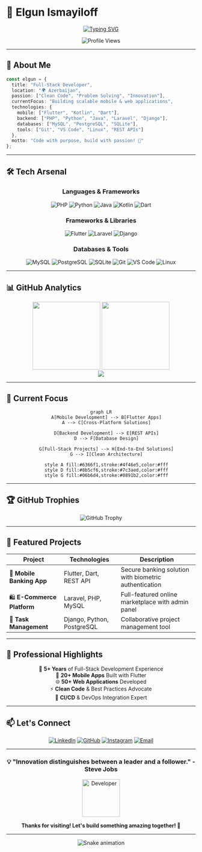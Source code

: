 # 💫 Elgun Ismayiloff

<div align="center">

[![Typing SVG](https://readme-typing-svg.demolab.com?font=Fira+Code&weight=600&size=28&duration=3000&pause=1000&color=6366F1&center=true&vCenter=true&multiline=true&width=800&height=100&lines=Full-Stack+Developer+%7C+Mobile+%26+Web+Specialist;Building+Tomorrow's+Digital+Solutions+Today)](https://git.io/typing-svg)

</div>

<div align="center">
  
  ![Profile Views](https://komarev.com/ghpvc/?username=elgunismayiloff&color=6366f1&style=for-the-badge&label=PROFILE+VIEWS)
  
</div>

---

## 🚀 About Me

```typescript
const elgun = {
  title: "Full-Stack Developer",
  location: "🌍 Azerbaijan",
  passion: ["Clean Code", "Problem Solving", "Innovation"],
  currentFocus: "Building scalable mobile & web applications",
  technologies: {
    mobile: ["Flutter", "Kotlin", "Dart"],
    backend: ["PHP", "Python", "Java", "Laravel", "Django"],
    databases: ["MySQL", "PostgreSQL", "SQLite"],
    tools: ["Git", "VS Code", "Linux", "REST APIs"]
  },
  motto: "Code with purpose, build with passion! 🎯"
};
```

---

## 🛠️ Tech Arsenal

<div align="center">

### Languages & Frameworks
![PHP](https://img.shields.io/badge/PHP-777BB4?style=for-the-badge&logo=php&logoColor=white)
![Python](https://img.shields.io/badge/Python-3776AB?style=for-the-badge&logo=python&logoColor=white)
![Java](https://img.shields.io/badge/Java-ED8B00?style=for-the-badge&logo=openjdk&logoColor=white)
![Kotlin](https://img.shields.io/badge/Kotlin-0095D5?style=for-the-badge&logo=kotlin&logoColor=white)
![Dart](https://img.shields.io/badge/Dart-0175C2?style=for-the-badge&logo=dart&logoColor=white)

### Frameworks & Libraries
![Flutter](https://img.shields.io/badge/Flutter-02569B?style=for-the-badge&logo=flutter&logoColor=white)
![Laravel](https://img.shields.io/badge/Laravel-FF2D20?style=for-the-badge&logo=laravel&logoColor=white)
![Django](https://img.shields.io/badge/Django-092E20?style=for-the-badge&logo=django&logoColor=white)

### Databases & Tools
![MySQL](https://img.shields.io/badge/MySQL-4479A1?style=for-the-badge&logo=mysql&logoColor=white)
![PostgreSQL](https://img.shields.io/badge/PostgreSQL-316192?style=for-the-badge&logo=postgresql&logoColor=white)
![SQLite](https://img.shields.io/badge/SQLite-07405E?style=for-the-badge&logo=sqlite&logoColor=white)
![Git](https://img.shields.io/badge/Git-F05032?style=for-the-badge&logo=git&logoColor=white)
![VS Code](https://img.shields.io/badge/VS_Code-007ACC?style=for-the-badge&logo=visual-studio-code&logoColor=white)
![Linux](https://img.shields.io/badge/Linux-FCC624?style=for-the-badge&logo=linux&logoColor=black)

</div>

---

## 📊 GitHub Analytics

<div align="center">
  
  <img height="180em" src="https://github-readme-stats-sigma-five.vercel.app/api?username=elgunismayiloff&show_icons=true&theme=react&include_all_commits=true&count_private=true&hide_border=true&bg_color=0D1117&title_color=58A6FF&icon_color=58A6FF&text_color=C9D1D9"/>
  
  <img height="180em" src="https://github-readme-stats-sigma-five.vercel.app/api/top-langs/?username=elgunismayiloff&layout=compact&langs_count=8&theme=react&hide_border=true&bg_color=0D1117&title_color=58A6FF&text_color=C9D1D9"/>
  
</div>

<div align="center">
  
  <img src="https://github-readme-streak-stats.herokuapp.com/?user=elgunismayiloff&theme=react&hide_border=true&background=0D1117&stroke=58A6FF&ring=58A6FF&fire=FF6B6B&currStreakLabel=58A6FF"/>
  
</div>

---

## 🎯 Current Focus

<div align="center">

```mermaid
graph LR
    A[Mobile Development] --> B[Flutter Apps]
    A --> C[Cross-Platform Solutions]
    
    D[Backend Development] --> E[REST APIs]
    D --> F[Database Design]
    
    G[Full-Stack Projects] --> H[End-to-End Solutions]
    G --> I[Clean Architecture]
    
    style A fill:#6366f1,stroke:#4f46e5,color:#fff
    style D fill:#8b5cf6,stroke:#7c3aed,color:#fff
    style G fill:#06b6d4,stroke:#0891b2,color:#fff
```

</div>

---

## 🏆 GitHub Trophies

<div align="center">
  
  ![GitHub Trophy](https://github-profile-trophy.vercel.app/?username=elgunismayiloff&theme=discord&no-frame=true&no-bg=true&margin-w=4&row=1)
  
</div>

---

## 💼 Featured Projects

<div align="center">

| Project | Technologies | Description |
|---------|-------------|-------------|
| 🚀 **Mobile Banking App** | Flutter, Dart, REST API | Secure banking solution with biometric authentication |
| 🛍️ **E-Commerce Platform** | Laravel, PHP, MySQL | Full-featured online marketplace with admin panel |
| 📱 **Task Management** | Django, Python, PostgreSQL | Collaborative project management tool |

</div>

---

## 🌟 Professional Highlights

<div align="center">

🎯 **5+ Years** of Full-Stack Development Experience  
📱 **20+ Mobile Apps** Built with Flutter  
🌐 **50+ Web Applications** Developed  
⚡ **Clean Code** & Best Practices Advocate  
🔄 **CI/CD** & DevOps Integration Expert  

</div>

---

## 📫 Let's Connect

<div align="center">

[![LinkedIn](https://img.shields.io/badge/LinkedIn-0077B5?style=for-the-badge&logo=linkedin&logoColor=white)](https://linkedin.com/in/elgunismayiloff)
[![GitHub](https://img.shields.io/badge/GitHub-100000?style=for-the-badge&logo=github&logoColor=white)](https://github.com/elgunismayiloff)
[![Instagram](https://img.shields.io/badge/Instagram-E4405F?style=for-the-badge&logo=instagram&logoColor=white)](https://instagram.com/elgunismayiloff)
[![Email](https://img.shields.io/badge/Email-D14836?style=for-the-badge&logo=gmail&logoColor=white)](mailto:ismayiloffelgun@gmail.com)

</div>

---

<div align="center">

### 💡 "Innovation distinguishes between a leader and a follower." - Steve Jobs

<img src="https://raw.githubusercontent.com/Tarikul-Islam-Anik/Animated-Fluent-Emojis/master/Emojis/People%20with%20professions/Man%20Technologist%20Light%20Skin%20Tone.png" alt="Developer" width="100" height="100" />

**Thanks for visiting! Let's build something amazing together! 🚀**

</div>

---

<div align="center">
  
  ![Snake animation](https://github.com/elgunismayiloff/elgunismayiloff/blob/output/github-contribution-grid-snake.svg)
  
</div>
